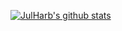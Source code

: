 [![JulHarb's github stats](https://github-readme-stats.vercel.app/api?username=JulHarb)](https://github.com/anuraghazra/github-readme-stats)
